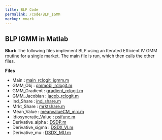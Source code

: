 ```yaml
---
title: BLP Code
permalink: /code/BLP_IGMM
markup: mmark
---
```


## BLP IGMM in Matlab
**Blurb**
The following files implement BLP using an Iterated Efficient IV GMM routine for a single market. 
The main file is run, which then calls the other files.

**Files**
- Main : [main_rclogit_igmm.m](/files/code/matlab/blp_igmm/main_rclogit_igmm.m) 
- GMM_Obj : [gmmobj_rclogit.m](/files/code/matlab/blp_igmm/gmmobj_rclogit.m) 
- GMM_Gradient : [gradient_rclogit.m](/files/code/matlab/blp_igmm/gradient_rclogit.m) 
- GMM_Jacobian : [jacob_rclogit.m](/files/code/matlab/blp_igmm/jacob_rclogit.m) 
- Ind_Share : [ind_share.m](/files/code/matlab/blp_igmm/ind_share.m) 
- Mrkt_Share : [mrktshare.m](/files/code/matlab/blp_igmm/mrktshare.m) 
- Mean_Value : [meanvalueCM_mix.m](/files/code/matlab/blp_igmm/meanvalueCM_mix.m) 
- Idiosyncratic_Value : [psifunc.m](/files/code/matlab/blp_igmm/psifunc.m) 
- Derivative_alpha : [DSDP.m](/files/code/matlab/blp_igmm/DSDP.m) 
- Derivative_sigma : [DSDX_VI.m](/files/code/matlab/blp_igmm/DSDX_VI.m) 
- Derivative_mu : [DSDX_MU.m](/files/code/matlab/blp_igmm/DSDX_MU.m) 

  









